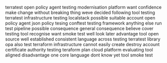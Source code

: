 terratest open policy agent testing modernisation platform want confidence make change without breaking thing weve decided following tool testing terratest infrastructure testing localstack possible suitable account open policy agent json policy tesing conftest testing framework anything else run test pipeline possible consequence general consequence believe cover testing tool recognise want smoke test well look later advantage tool open source well established consistent language across testing terratest library opa also test terraform infrastructure cannot easily create destroy account certificate authority testing teraform plan cloud platform evaluating tool aligned disadvantage one core language dont know yet tool smoke test